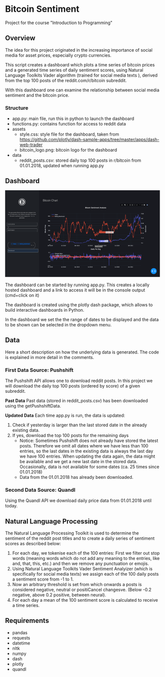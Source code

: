 # Bitcoin Sentiment
 Project for the course "Introduction to Programming"

## Overview
The idea for this project originated in the increasing importance of social media for asset prices, especially crypto currencies. 

This script creates a dashboard which plots a time series of bitcoin prices and a generated time series of daily sentiment scores, using Natural Language Toolkits Vader algorithm (trained for social media texts ), derived from the top 100 posts of the reddit.com/r/bitcoin subreddit. 

With this dashboard one can examine the relationship between social media sentiment and the bitcoin price.

### Structure
* app.py: main file, run this in python to launch the dashboard
* functions.py: contains function for access to reddit data
* assets
	* style.css: style file for the dashboard, taken from https://github.com/plotly/dash-sample-apps/tree/master/apps/dash-web-trader
	* bitcoin_logo.png: bitcoin logo for the dashboard
* data
	* reddit_posts.csv: stored daily top 100 posts in r/bitcoin from 01.01.2018, updated when running app.py


## Dashboard
![Alt text](/assets/preview.png)

The dashboard can be started by running app.py. This creates a locally hosted dashboard and a link to access it will be in the console output (cmd+click on it)

The dashboard is created using the plotly dash package, which allows to build interactive dashboards in Python.

In the dashboard we set the the range of dates to be displayed and the data to be shown can be selected in the dropdown menu.

## Data
Here a short description on how the underlying data is generated. The code is explained in more detail in the comments. 

### First Data Source: Pushshift
The Pushshift API allows one to download reddit posts. In this project we will download the daily top 100 posts (ordered by score) of a given subreddit. 

**Past Data**
Past data (stored in reddit_posts.csv) has been downloaded using the getPushshiftData.

**Updated Data**
Each time app.py is run, the data is updated: 
1. Check if yesterday is larger than the last stored date in the already existing data. 
2. If yes, download the top 100 posts for the remaining days
	* Notice: Sometimes Pushshift does not already have stored the latest posts. Therefore we omit all dates where we have less than 100 entries, so the last dates in the existing data is always the last day we have 100 entries. When updating the data again, the data might be available and we get a new last date in the stored data. Occasionally, data is not available for some dates (ca. 25 times since 01.01.2018)
	* Data from the 01.01.2018 has already been downloaded.

### Second Data Source: Quandl
Using the Quandl API we download daily price data from 01.01.2018 until today.

## Natural Language Processing 
The Natural Language Processing Toolkit is used to determine the sentiment of the reddit post titles and to create a daily series of sentiment scores as described below:

1. For each day, we tokenise each of the 100 entries: First we filter out stop words (meaning words which do not add any meaning to the entries, like and, that, this, etc.) and then we remove any punctuation or emojis. 
2. Using Natural Language Toolkits Vader Sentiment Analyizer (which is specifically for social media texts) we assign each of the 100 daily posts a sentiment score from -1 to 1.
3. Now an arbitrary threshold is set from which onwards a posts is considered negative, neutral or positiCancel changesve. (Below -0.2 negative, above 0.2 positive, between neural).
4. For each day a mean of the 100 sentiment score is calculated to receive a time series.

## Requirements
* pandas
* requests
* datetime
* nltk
* numpy
* dash
* plotly
* quandl
